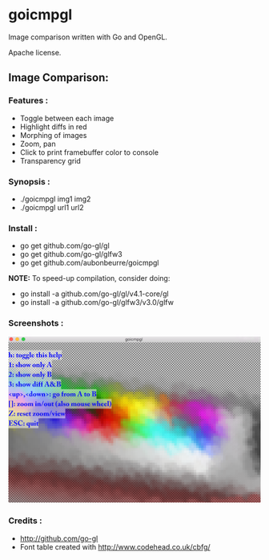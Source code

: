 goicmpgl
========

Image comparison written with Go and OpenGL.

Apache license.

Image Comparison:
-----------------

### Features :
  
- Toggle between each image
- Highlight diffs in red
- Morphing of images
- Zoom, pan
- Click to print framebuffer color to console
- Transparency grid

### Synopsis :

- ./goicmpgl img1 img2
- ./goicmpgl url1 url2

### Install :

- go get github.com/go-gl/gl
- go get github.com/go-gl/glfw3
- go get github.com/aubonbeurre/goicmpgl

**NOTE:** To speed-up compilation, consider doing:

- go install -a github.com/go-gl/gl/v4.1-core/gl 
- go install -a github.com/go-gl/glfw3/v3.0/glfw

### Screenshots :

![Screenshot](screenshot.png "Screenshot of goicmpgl")

### Credits :

- http://github.com/go-gl
- Font table created with http://www.codehead.co.uk/cbfg/
